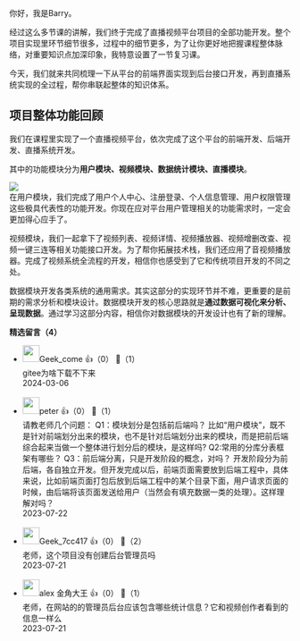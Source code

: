 你好，我是Barry。

经过这么多节课的讲解，我们终于完成了直播视频平台项目的全部功能开发。整个项目实现里环节细节很多，过程中的细节更多，为了让你更好地把握课程整体脉络，对重要知识点加深印象，我特意设置了一节复习课。

今天，我们就来共同梳理一下从平台的前端界面实现到后台接口开发，再到直播系统实现的全过程，帮你串联起整体的知识体系。

## 项目整体功能回顾

我们在课程里实现了一个直播视频平台，依次完成了这个平台的前端开发、后端开发、直播系统开发。

其中的功能模块分为**用户模块、视频模块、数据统计模块、直播模块**。

![](https://static001.geekbang.org/resource/image/e1/76/e1f6d018f9e42bcf07107f545e7e0a76.jpg?wh=2771x1528)  
在用户模块，我们完成了用户个人中心、注册登录、个人信息管理、用户权限管理这些极具代表性的功能开发。你现在应对平台用户管理相关的功能需求时，一定会更加得心应手了。

视频模块，我们一起拿下了视频列表、视频详情、视频播放器、视频增删改查、视频一键三连等相关功能接口开发。为了帮你拓展技术栈，我们还应用了音视频播放器。完成了视频系统全流程的开发，相信你也感受到了它和传统项目开发的不同之处。

数据模块开发各类系统的通用需求。其实这部分的实现环节并不难，更重要的是前期的需求分析和模块设计。数据模块开发的核心思路就是**通过数据可视化来分析、呈现数据**。通过学习这部分内容，相信你对数据模块的开发设计也有了新的理解。
<div><strong>精选留言（4）</strong></div><ul>
<li><img src="http://thirdwx.qlogo.cn/mmopen/vi_32/1TH46TfPC1KISGHcyD9ggUUOJKjoc3E953RqYiaicsIghQxxUaAvcEhyibSZryhMXUdIt2BqoPacWkiarPia4PX1U7A/132" width="30px"><span>Geek_come</span> 👍（0） 💬（1）<div>gitee为啥下载不下来</div>2024-03-06</li><br/><li><img src="https://static001.geekbang.org/account/avatar/00/10/25/87/f3a69d1b.jpg" width="30px"><span>peter</span> 👍（0） 💬（1）<div>请教老师几个问题：
Q1：模块划分是包括前后端吗？
比如“用户模块”，既不是针对前端划分出来的模块，也不是针对后端划分出来的模块，而是把前后端综合起来当做一个整体进行划分后的模块，是这样吗?
Q2:常用的分库分表框架有哪些？
Q3：前后端分离，只是开发阶段的概念，对吗？
开发阶段分为前后端，各自独立开发。但开发完成以后，前端页面需要放到后端工程中，具体来说，比如前端页面打包后放到后端工程中的某个目录下面，用户请求页面的时候，由后端将该页面发送给用户（当然会有填充数据一类的处理）。这样理解对吗？</div>2023-07-22</li><br/><li><img src="https://thirdwx.qlogo.cn/mmopen/vi_32/Q0j4TwGTfTJJQYnrTXgWggD3KV8scrKpdupicFibhFzIAenfrBHaMwxibksHzFVaJU3VPTsmiaXfXWZ84FIQYbjCZA/132" width="30px"><span>Geek_7cc417</span> 👍（0） 💬（2）<div>老师，这个项目没有创建后台管理员吗</div>2023-07-21</li><br/><li><img src="https://thirdwx.qlogo.cn/mmopen/vi_32/Q3auHgzwzM4f3ic9KIyYTib5uyhmuKpZTY7m3WbXMJww0b24ebp3vibRf2JjODQUuFcibcGpfWYrtibcxV4CbqiaGaxw/132" width="30px"><span>alex 金角大王</span> 👍（0） 💬（1）<div>老师，在网站的的管理员后台应该包含哪些统计信息？它和视频创作者看到的信息一样么</div>2023-07-21</li><br/>
</ul>